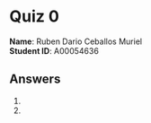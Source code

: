 # Quiz 0

**Name**: Ruben Dario Ceballos Muriel  
**Student ID**: A00054636

## Answers

1.  

1.  
